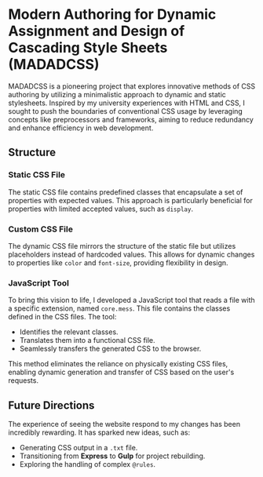 # Modern Authoring for Dynamic Assignment and Design of Cascading Style Sheets (MADADCSS)

MADADCSS is a pioneering project that explores innovative methods of CSS authoring by utilizing a minimalistic approach to dynamic and static stylesheets. Inspired by my university experiences with HTML and CSS, I sought to push the boundaries of conventional CSS usage by leveraging concepts like preprocessors and frameworks, aiming to reduce redundancy and enhance efficiency in web development.

## Structure

### Static CSS File
The static CSS file contains predefined classes that encapsulate a set of properties with expected values. This approach is particularly beneficial for properties with limited accepted values, such as `display`.

### Custom CSS File
The dynamic CSS file mirrors the structure of the static file but utilizes placeholders instead of hardcoded values. This allows for dynamic changes to properties like `color` and `font-size`, providing flexibility in design.

### JavaScript Tool
To bring this vision to life, I developed a JavaScript tool that reads a file with a specific extension, named `core.mess`. This file contains the classes defined in the CSS files. The tool:

- Identifies the relevant classes.
- Translates them into a functional CSS file.
- Seamlessly transfers the generated CSS to the browser.

This method eliminates the reliance on physically existing CSS files, enabling dynamic generation and transfer of CSS based on the user's requests.

## Future Directions

The experience of seeing the website respond to my changes has been incredibly rewarding. It has sparked new ideas, such as:

- Generating CSS output in a `.txt` file.
- Transitioning from **Express** to **Gulp** for project rebuilding.
- Exploring the handling of complex `@rules`.
